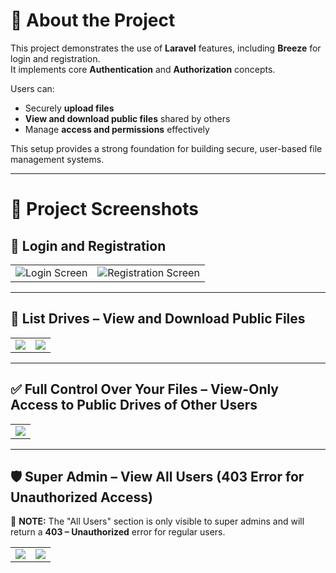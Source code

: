 # 📁 About the Project

This project demonstrates the use of **Laravel** features, including **Breeze** for login and registration.  
It implements core **Authentication** and **Authorization** concepts.

Users can:
- Securely **upload files**
- **View and download public files** shared by others
- Manage **access and permissions** effectively

This setup provides a strong foundation for building secure, user-based file management systems.

---

# 📸 Project Screenshots

## 🔐 Login and Registration

<table>
  <tr>
    <td><img src="https://github.com/user-attachments/assets/30546da2-baec-4373-8750-c6b6525d5c85" alt="Login Screen" /></td>
    <td><img src="https://github.com/user-attachments/assets/d2572589-4cc9-466c-961f-918381f661e0" alt="Registration Screen" /></td>
  </tr>
</table>

---

## 📂 List Drives – View and Download Public Files

<table>
  <tr>
    <td><img src="https://github.com/user-attachments/assets/ac97d20c-179d-45d3-a694-ef73f34de815" /></td>
    <td><img src="https://github.com/user-attachments/assets/b268d528-9354-40db-8b27-2adf70ab194c" /></td>
  </tr>
</table>

---

## ✅ Full Control Over Your Files – View-Only Access to Public Drives of Other Users

<table>
  <tr>
    <td><img src="https://github.com/user-attachments/assets/d95b1253-79d6-4e2b-949c-ad16a28df037" /></td>
  </tr>
</table>

---

## 🛡 Super Admin – View All Users (403 Error for Unauthorized Access)

📌 **NOTE:** The "All Users" section is only visible to super admins and will return a **403 – Unauthorized** error for regular users.

<table>
  <tr>
    <td><img src="https://github.com/user-attachments/assets/5a668daf-7613-40cd-a1f6-cfc3824d592e" /></td>
    <td><img src="https://github.com/user-attachments/assets/f15ac89a-1640-49c0-ba0e-df2fcf76ca42" /></td>
  </tr>
</table>
